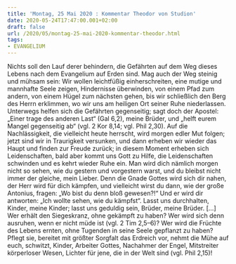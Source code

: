 ```yaml
---
title: 'Montag, 25 Mai 2020 : Kommentar Theodor von Studion'
date: 2020-05-24T17:47:00.001+02:00
draft: false
url: /2020/05/montag-25-mai-2020-kommentar-theodor.html
tags: 
- EVANGELIUM
---
```


Nichts soll den Lauf derer behindern, die Gefährten auf dem Weg dieses Lebens nach dem Evangelium auf Erden sind. Mag auch der Weg steinig und mühsam sein: Wir wollen leichtfüßig einherschreiten, eine mutige und mannhafte Seele zeigen, Hindernisse überwinden, von einem Pfad zum andern, von einem Hügel zum nächsten gehen, bis wir schließlich den Berg des Herrn erklimmen, wo wir uns am heiligen Ort seiner Ruhe niederlassen. Unterwegs helfen sich die Gefährten gegenseitig; sagt doch der Apostel: „Einer trage des anderen Last“ (Gal 6,2), meine Brüder, und „helft eurem Mangel gegenseitig ab“ (vgl. 2 Kor 8,14; vgl. Phil 2,30). Auf die Nachlässigkeit, die vielleicht heute herrscht, wird morgen edler Mut folgen; jetzt sind wir in Traurigkeit versunken, und dann erheben wir wieder das Haupt und finden zur Freude zurück; in diesem Moment erheben sich Leidenschaften, bald aber kommt uns Gott zu Hilfe, die Leidenschaften schwinden und es kehrt wieder Ruhe ein. Man wird dich nämlich morgen nicht so sehen, wie du gestern und vorgestern warst, und du bleibst nicht immer der gleiche, mein Lieber. Denn die Gnade Gottes wird sich dir nahen, der Herr wird für dich kämpfen, und vielleicht wirst du dann, wie der große Antonius, fragen: „Wo bist du denn bloß gewesen?!“ Und er wird dir antworten: „Ich wollte sehen, wie du kämpfst“. Lasst uns durchhalten, Kinder, meine Kinder; lasst uns geduldig sein, Brüder, meine Brüder. \[…\] Wer erhält den Siegeskranz, ohne gekämpft zu haben? Wer wird sich denn ausruhen, wenn er nicht müde ist (vgl. 2 Tim 2,5–6)? Wer wird die Früchte des Lebens ernten, ohne Tugenden in seine Seele gepflanzt zu haben? Pflegt sie, bereitet mit größter Sorgfalt das Erdreich vor, nehmt die Mühe auf euch, schwitzt, Kinder, Arbeiter Gottes, Nachahmer der Engel, Mitstreiter körperloser Wesen, Lichter für jene, die in der Welt sind (vgl. Phil 2,15)!